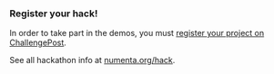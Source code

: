 
### Register your hack!

In order to take part in the demos, you must [register your project on ChallengePost](http://nupic2015spring.challengepost.com/).

See all hackathon info at [numenta.org/hack]({{site.baseurl}}/hack/).